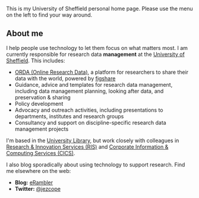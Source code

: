 <!-- 
.. title: Home
.. slug: index
.. date: 2016-07-12 14:48:18 UTC
.. tags: 
.. category: 
.. link: 
.. description: 
.. type: text
-->

<!-- ![Avatar](/assets/images/avatar.jpg) -->
This is my University of Sheffield personal home page. Please use the menu on the left to find your way around.

## About me

I help people use technology to let them focus on what matters most. I am currently responsible for research data **management** at the [University of Sheffield](http://www.sheffield.ac.uk). This includes:

- [ORDA (Online Research Data)](https://sheffield.figshare.com/), a platform for researchers to share their data with the world, powered by [figshare](https://figshare.com/institutions)
- Guidance, advice and templates for research data management, including data management planning, looking after data, and preservation & sharing
- Policy development
- Advocacy and outreach activities, including presentations to departments, institutes and research groups
- Consultancy and support on discipline-specific research data management projects

I'm based in the [University Library](http://www.sheffield.ac.uk/library), but work closely with colleagues in [Research & Innovation Services (RIS)](http://www.sheffield.ac.uk/ris) and [Corporate Information & Computing Services (CICS)](http://www.sheffield.ac.uk/cics).

I also blog sporadically about using technology to support research. Find me elsewhere on the web:

- **Blog:** [eRambler](http://erambler.co.uk/)
- **Twitter:** [\@jezcope](https://twitter.com/jezcope)
